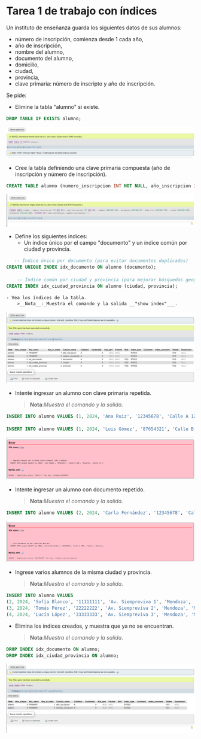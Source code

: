 # Tarea 1 de trabajo con índices

Un instituto de enseñanza guarda los siguientes datos de sus alumnos:
 - número de inscripción, comienza desde 1 cada año,
 - año de inscripción,
 - nombre del alumno,
 - documento del alumno,
 - domicilio,
 - ciudad,
 - provincia,
 - clave primaria: número de inscripto y año de inscripción.

Se pide: 
- Elimine la tabla "alumno" si existe. 

```SQL
DROP TABLE IF EXISTS alumno;
```

<IMG SRC=IMG/IMG1.PNG>

- Cree la tabla definiendo una clave primaria compuesta (año de inscripción y número de 
inscripción).

```SQL
CREATE TABLE alumno (numero_inscripcion INT NOT NULL, año_inscripcion INT NOT NULL, nombre VARCHAR(100), documento VARCHAR(20), domicilio VARCHAR(150), ciudad VARCHAR(100), provincia VARCHAR(100), PRIMARY KEY (año_inscripcion, numero_inscripcion));
```

<img src=IMG/IMG2.png>

- Define los siguientes indices:
   - Un índice único por el campo "documento" y un índice común por ciudad y provincia.

```SQL
   -- Índice único por documento (para evitar documentos duplicados)
CREATE UNIQUE INDEX idx_documento ON alumno (documento);

    -- Índice común por ciudad y provincia (para mejorar búsquedas geográficas)
CREATE INDEX idx_ciudad_provincia ON alumno (ciudad, provincia);
```
    - Vea los índices de la tabla.
        >__Nota__:_Muestra el comando y la salida __"show index"___.

<IMG SRC=IMG/IMG3.PNG>

- Intente ingresar un alumno con clave primaria repetida.
    >__Nota__:_Muestra el comando y la salida_.

```SQL
INSERT INTO alumno VALUES (1, 2024, 'Ana Ruiz', '12345678', 'Calle A 123', 'Córdoba', 'Córdoba');

INSERT INTO alumno VALUES (1, 2024, 'Luis Gómez', '87654321', 'Calle B 456', 'Rosario', 'Santa Fe');
```
<IMG SRC=IMG/IMG4.PNG>

- Intente ingresar un alumno con documento repetido.
    >__Nota__:_Muestra el comando y la salida_.

```SQL
INSERT INTO alumno VALUES (2, 2024, 'Carla Fernández', '12345678', 'Calle C 789', 'Salta', 'Salta');
```

<IMG SRC=IMG/IMG5.PNG>

- Ingrese varios alumnos de la misma ciudad y provincia.
    >__Nota__:_Muestra el comando y la salida_.

```SQL
INSERT INTO alumno VALUES 
(2, 2024, 'Sofía Blanco', '11111111', 'Av. Siempreviva 1', 'Mendoza', 'Mendoza'),
(3, 2024, 'Tomás Pérez', '22222222', 'Av. Siempreviva 2', 'Mendoza', 'Mendoza'),
(4, 2024, 'Lucía López', '33333333', 'Av. Siempreviva 3', 'Mendoza', 'Mendoza');
```

- Elimina los indices creados, y muestra que ya no se encuentran.
    >__Nota__:_Muestra el comando y la salida_.

```SQL
DROP INDEX idx_documento ON alumno;
DROP INDEX idx_ciudad_provincia ON alumno;
```

<IMG SRC=IMG/IMG6.PNG>
